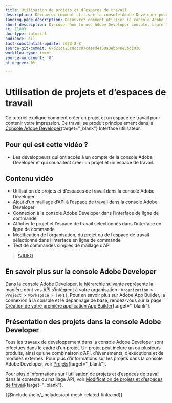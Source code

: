```yaml
---
title: Utilisation de projets et d’espaces de travail
description: Découvrez comment utiliser la console Adobe Developer pour travailler avec des projets et des espaces de travail.
landing-page-description: Découvrez comment utiliser la console Adobe Developer. Découvrez les projets et les espaces de travail à utiliser avec le maillage API.
short-description: Discover how to use Adobe Developer console. Learn about projects and workspaces to be used with API Mesh.
kt: 11803
doc-type: tutorial
audience: all
last-substantial-update: 2023-2-8
source-git-commit: 67d21ca23cdccc87cdeed4a08a3ebb48e5bd1030
workflow-type: tm+mt
source-wordcount: '0'
ht-degree: 0%

---
```



# Utilisation de projets et d’espaces de travail

Ce tutoriel explique comment créer un projet et un espace de travail pour contenir votre impression. Ce travail se produit principalement dans la [Console Adobe Developer](https://developer.adobe.com/console){target="_blank"} Interface utilisateur.

## Pour qui est cette vidéo ?

* Les développeurs qui ont accès à un compte de la console Adobe Developer et qui souhaitent créer un projet et un espace de travail.

## Contenu vidéo

* Utilisation de projets et d’espaces de travail dans la console Adobe Developer
* Ajout d’un maillage d’API à l’espace de travail dans la console Adobe Developer
* Connexion à la console Adobe Developer dans l’interface de ligne de commande
* Afficher le projet et l’espace de travail sélectionnés dans l’interface en ligne de commande
* Modification de l’organisation, du projet ou de l’espace de travail sélectionné dans l’interface en ligne de commande
* Test de commandes simples de maillage d’API

>[!VIDEO](https://video.tv.adobe.com/v/3414123/)

## En savoir plus sur la console Adobe Developer

Dans la console Adobe Developer, la hiérarchie suivante représente la manière dont vos API s’intègrent à votre organisation : `Organization > Project > Workspace > [API]`. Pour en savoir plus sur Adobe App Builder, la connexion à la console et le dépannage de base, rendez-vous sur la page [Création de votre première application App Builder](https://developer.adobe.com/app-builder/docs/getting_started/first_app/){target="_blank"}.

## Présentation des projets dans la console Adobe Developer

Tous les travaux de développement dans la console Adobe Developer sont effectués dans le cadre d’un projet. Un projet peut inclure un ou plusieurs produits, ainsi qu’une combinaison d’API, d’événements, d’exécutions et de modules externes. Pour plus d’informations sur les projets dans la console Adobe Developer, voir [Projets](https://developer.adobe.com/developer-console/docs/guides/projects/){target="_blank"}.

Pour plus d’informations sur l’utilisation de projets et d’espaces de travail dans le contexte du maillage API, voir [Modification de projets et d’espaces de travail](https://developer.adobe.com/graphql-mesh-gateway/gateway/create-mesh/#modify-projects-and-workspaces){target="_blank"}.

{{$include /help/_includes/api-mesh-related-links.md}}
